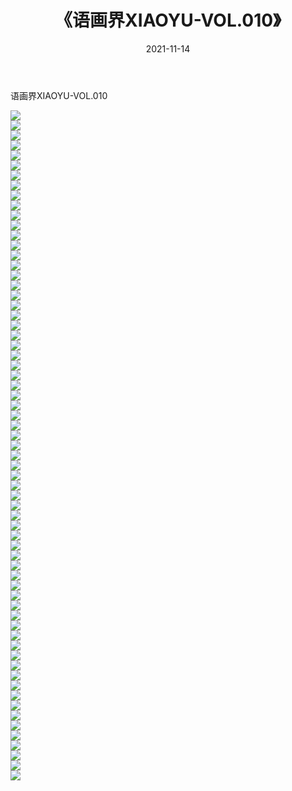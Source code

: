 ﻿---
layout: post
title:  《语画界XIAOYU-VOL.010》
date:   2021-11-14
img: http://imgx.orgx.ga/漏D/网络美图/2021/语画界XIAOYU-VOL.010/000.jpg
categories: [美女, 清纯, 唯美]
---

语画界XIAOYU-VOL.010

  ![](http://imgx.orgx.ga/漏D/网络美图/2021/语画界XIAOYU-VOL.010/001.jpg) <br> ![](http://imgx.orgx.ga/漏D/网络美图/2021/语画界XIAOYU-VOL.010/002.jpg) <br> ![](http://imgx.orgx.ga/漏D/网络美图/2021/语画界XIAOYU-VOL.010/003.jpg) <br> ![](http://imgx.orgx.ga/漏D/网络美图/2021/语画界XIAOYU-VOL.010/004.jpg) <br> ![](http://imgx.orgx.ga/漏D/网络美图/2021/语画界XIAOYU-VOL.010/005.jpg) <br> ![](http://imgx.orgx.ga/漏D/网络美图/2021/语画界XIAOYU-VOL.010/006.jpg) <br> ![](http://imgx.orgx.ga/漏D/网络美图/2021/语画界XIAOYU-VOL.010/007.jpg) <br> ![](http://imgx.orgx.ga/漏D/网络美图/2021/语画界XIAOYU-VOL.010/008.jpg) <br> ![](http://imgx.orgx.ga/漏D/网络美图/2021/语画界XIAOYU-VOL.010/009.jpg) <br> ![](http://imgx.orgx.ga/漏D/网络美图/2021/语画界XIAOYU-VOL.010/010.jpg) <br> ![](http://imgx.orgx.ga/漏D/网络美图/2021/语画界XIAOYU-VOL.010/011.jpg) <br> ![](http://imgx.orgx.ga/漏D/网络美图/2021/语画界XIAOYU-VOL.010/012.jpg) <br> ![](http://imgx.orgx.ga/漏D/网络美图/2021/语画界XIAOYU-VOL.010/013.jpg) <br> ![](http://imgx.orgx.ga/漏D/网络美图/2021/语画界XIAOYU-VOL.010/014.jpg) <br> ![](http://imgx.orgx.ga/漏D/网络美图/2021/语画界XIAOYU-VOL.010/015.jpg) <br> ![](http://imgx.orgx.ga/漏D/网络美图/2021/语画界XIAOYU-VOL.010/016.jpg) <br> ![](http://imgx.orgx.ga/漏D/网络美图/2021/语画界XIAOYU-VOL.010/017.jpg) <br> ![](http://imgx.orgx.ga/漏D/网络美图/2021/语画界XIAOYU-VOL.010/018.jpg) <br> ![](http://imgx.orgx.ga/漏D/网络美图/2021/语画界XIAOYU-VOL.010/019.jpg) <br> ![](http://imgx.orgx.ga/漏D/网络美图/2021/语画界XIAOYU-VOL.010/020.jpg) <br> ![](http://imgx.orgx.ga/漏D/网络美图/2021/语画界XIAOYU-VOL.010/021.jpg) <br> ![](http://imgx.orgx.ga/漏D/网络美图/2021/语画界XIAOYU-VOL.010/022.jpg) <br> ![](http://imgx.orgx.ga/漏D/网络美图/2021/语画界XIAOYU-VOL.010/023.jpg) <br> ![](http://imgx.orgx.ga/漏D/网络美图/2021/语画界XIAOYU-VOL.010/024.jpg) <br> ![](http://imgx.orgx.ga/漏D/网络美图/2021/语画界XIAOYU-VOL.010/025.jpg) <br> ![](http://imgx.orgx.ga/漏D/网络美图/2021/语画界XIAOYU-VOL.010/026.jpg) <br> ![](http://imgx.orgx.ga/漏D/网络美图/2021/语画界XIAOYU-VOL.010/027.jpg) <br> ![](http://imgx.orgx.ga/漏D/网络美图/2021/语画界XIAOYU-VOL.010/028.jpg) <br> ![](http://imgx.orgx.ga/漏D/网络美图/2021/语画界XIAOYU-VOL.010/029.jpg) <br> ![](http://imgx.orgx.ga/漏D/网络美图/2021/语画界XIAOYU-VOL.010/030.jpg) <br> ![](http://imgx.orgx.ga/漏D/网络美图/2021/语画界XIAOYU-VOL.010/031.jpg) <br> ![](http://imgx.orgx.ga/漏D/网络美图/2021/语画界XIAOYU-VOL.010/032.jpg) <br> ![](http://imgx.orgx.ga/漏D/网络美图/2021/语画界XIAOYU-VOL.010/033.jpg) <br> ![](http://imgx.orgx.ga/漏D/网络美图/2021/语画界XIAOYU-VOL.010/034.jpg) <br> ![](http://imgx.orgx.ga/漏D/网络美图/2021/语画界XIAOYU-VOL.010/035.jpg) <br> ![](http://imgx.orgx.ga/漏D/网络美图/2021/语画界XIAOYU-VOL.010/036.jpg) <br> ![](http://imgx.orgx.ga/漏D/网络美图/2021/语画界XIAOYU-VOL.010/037.jpg) <br> ![](http://imgx.orgx.ga/漏D/网络美图/2021/语画界XIAOYU-VOL.010/038.jpg) <br> ![](http://imgx.orgx.ga/漏D/网络美图/2021/语画界XIAOYU-VOL.010/039.jpg) <br> ![](http://imgx.orgx.ga/漏D/网络美图/2021/语画界XIAOYU-VOL.010/040.jpg) <br> ![](http://imgx.orgx.ga/漏D/网络美图/2021/语画界XIAOYU-VOL.010/041.jpg) <br> ![](http://imgx.orgx.ga/漏D/网络美图/2021/语画界XIAOYU-VOL.010/042.jpg) <br> ![](http://imgx.orgx.ga/漏D/网络美图/2021/语画界XIAOYU-VOL.010/043.jpg) <br> ![](http://imgx.orgx.ga/漏D/网络美图/2021/语画界XIAOYU-VOL.010/044.jpg) <br> ![](http://imgx.orgx.ga/漏D/网络美图/2021/语画界XIAOYU-VOL.010/045.jpg) <br> ![](http://imgx.orgx.ga/漏D/网络美图/2021/语画界XIAOYU-VOL.010/046.jpg) <br> ![](http://imgx.orgx.ga/漏D/网络美图/2021/语画界XIAOYU-VOL.010/047.jpg) <br> ![](http://imgx.orgx.ga/漏D/网络美图/2021/语画界XIAOYU-VOL.010/048.jpg) <br> ![](http://imgx.orgx.ga/漏D/网络美图/2021/语画界XIAOYU-VOL.010/049.jpg) <br> ![](http://imgx.orgx.ga/漏D/网络美图/2021/语画界XIAOYU-VOL.010/050.jpg) <br> ![](http://imgx.orgx.ga/漏D/网络美图/2021/语画界XIAOYU-VOL.010/051.jpg) <br> ![](http://imgx.orgx.ga/漏D/网络美图/2021/语画界XIAOYU-VOL.010/052.jpg) <br> ![](http://imgx.orgx.ga/漏D/网络美图/2021/语画界XIAOYU-VOL.010/053.jpg) <br> ![](http://imgx.orgx.ga/漏D/网络美图/2021/语画界XIAOYU-VOL.010/054.jpg) <br> ![](http://imgx.orgx.ga/漏D/网络美图/2021/语画界XIAOYU-VOL.010/055.jpg) <br> ![](http://imgx.orgx.ga/漏D/网络美图/2021/语画界XIAOYU-VOL.010/056.jpg) <br> ![](http://imgx.orgx.ga/漏D/网络美图/2021/语画界XIAOYU-VOL.010/057.jpg) <br> ![](http://imgx.orgx.ga/漏D/网络美图/2021/语画界XIAOYU-VOL.010/058.jpg) <br> ![](http://imgx.orgx.ga/漏D/网络美图/2021/语画界XIAOYU-VOL.010/059.jpg) <br> ![](http://imgx.orgx.ga/漏D/网络美图/2021/语画界XIAOYU-VOL.010/060.jpg) <br> ![](http://imgx.orgx.ga/漏D/网络美图/2021/语画界XIAOYU-VOL.010/061.jpg) <br> ![](http://imgx.orgx.ga/漏D/网络美图/2021/语画界XIAOYU-VOL.010/062.jpg) <br> ![](http://imgx.orgx.ga/漏D/网络美图/2021/语画界XIAOYU-VOL.010/063.jpg) <br> ![](http://imgx.orgx.ga/漏D/网络美图/2021/语画界XIAOYU-VOL.010/064.jpg) <br> ![](http://imgx.orgx.ga/漏D/网络美图/2021/语画界XIAOYU-VOL.010/065.jpg) <br> ![](http://imgx.orgx.ga/漏D/网络美图/2021/语画界XIAOYU-VOL.010/066.jpg) <br> ![](http://imgx.orgx.ga/漏D/网络美图/2021/语画界XIAOYU-VOL.010/067.jpg) <br>